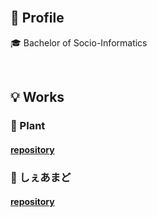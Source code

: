 <br />
<h2>🔖 Profile</h2>
<p>🎓 Bachelor of Socio-Informatics</p>
<br />
<h2>💡 Works </h2>
<h3>🌿 Plant</h3>
<h4><a href="https://github.com/y-fjmt/plant">repository</a></h4>
<h3>🚞 しぇあまど</h3>
<h4><a href="https://github.com/jphacks/TK_2307">repository</a></h4>
<br />

